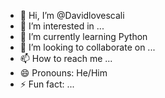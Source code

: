 - 👋 Hi, I’m @Davidlovescali
- 👀 I’m interested in ...
- 🌱 I’m currently learning Python
- 💞️ I’m looking to collaborate on ...
- 📫 How to reach me ...
- 😄 Pronouns: He/Him
- ⚡ Fun fact: ...

<!---
Davidlovescali/Davidlovescali is a ✨ special ✨ repository because its `README.md` (this file) appears on your GitHub profile.
You can click the Preview link to take a look at your changes.
--->
